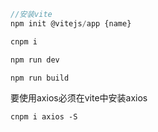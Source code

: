 ```javascript
//安装vite
npm init @vitejs/app {name}

cnpm i

npm run dev

npm run build
```


要使用axios必须在vite中安装axios

```
cnpm i axios -S
```

